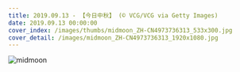 ```yaml
---
title: 2019.09.13 - 【今日中秋】 (© VCG/VCG via Getty Images)
date: 2019.09.13 00:00:00
cover_index: /images/thumbs/midmoon_ZH-CN4973736313_533x300.jpg
cover_detail: /images/midmoon_ZH-CN4973736313_1920x1080.jpg
---
```


![midmoon](/images/midmoon_ZH-CN4973736313_1920x1080.jpg)
